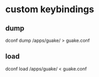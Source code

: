 # custom keybindings

## dump

dconf dump /apps/guake/ > guake.conf

## load

dconf load /apps/guake/ < guake.conf

